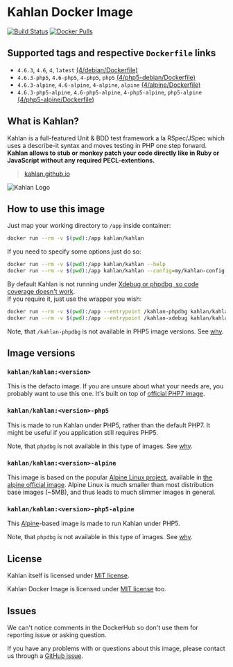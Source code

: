 Kahlan Docker Image
===================

[![Build Status](https://travis-ci.org/kahlan/docker-image.svg?branch=master)](https://travis-ci.org/kahlan/docker-image) [![Docker Pulls](https://img.shields.io/docker/pulls/kahlan/kahlan.svg)](https://hub.docker.com/r/kahlan/kahlan)




## Supported tags and respective `Dockerfile` links

- `4.6.3`, `4.6`, `4`, `latest` [(4/debian/Dockerfile)][101]
- `4.6.3-php5`, `4.6-php5`, `4-php5`, `php5` [(4/php5-debian/Dockerfile)][102]
- `4.6.3-alpine`, `4.6-alpine`, `4-alpine`, `alpine` [(4/alpine/Dockerfile)][103]
- `4.6.3-php5-alpine`, `4.6-php5-alpine`, `4-php5-alpine`, `php5-alpine` [(4/php5-alpine/Dockerfile)][104]




## What is Kahlan?

Kahlan is a full-featured Unit & BDD test framework a la RSpec/JSpec which uses a describe-it syntax and moves testing in PHP one step forward.  
**Kahlan allows to stub or monkey patch your code directly like in Ruby or JavaScript without any required PECL-extentions.**

> [kahlan.github.io](https://kahlan.github.io/docs)

![Kahlan Logo](https://kahlan.github.io/docs/img/logo.png)




## How to use this image

Just map your working directory to `/app` inside container:
```bash
docker run --rm -v $(pwd):/app kahlan/kahlan
```

If you need to specify some options just do so:
```bash
docker run --rm -v $(pwd):/app kahlan/kahlan --help
docker run --rm -v $(pwd):/app kahlan/kahlan --config=my/kahlan-config.php
```

By default Kahlan is not running under [Xdebug or phpdbg, so code coverage doesn't work][6].  
If you require it, just use the wrapper you wish:
```bash
docker run --rm -v $(pwd):/app --entrypoint /kahlan-phpdbg kahlan/kahlan
docker run --rm -v $(pwd):/app --entrypoint /kahlan-xdebug kahlan/kahlan
```
Note, that `/kahlan-phpdbg` is not available in PHP5 image versions. See [why][5].




## Image versions

### `kahlan/kahlan:<version>`

This is the defacto image. If you are unsure about what your needs are, you probably want to use this one. It's built on top of [official PHP7 image][3].


### `kahlan/kahlan:<version>-php5`

This is made to run Kahlan under PHP5, rather than the default PHP7. It might be useful if you application still requires PHP5.

Note, that `phpdbg` is not available in this type of images. See [why][5].


### `kahlan/kahlan:<version>-alpine`

This image is based on the popular [Alpine Linux project][1], available in [the alpine official image][2]. Alpine Linux is much smaller than most distribution base images (~5MB), and thus leads to much slimmer images in general.


### `kahlan/kahlan:<version>-php5-alpine`

This [Alpine][2]-based image is made to run Kahlan under PHP5.

Note, that `phpdbg` is not available in this type of images. See [why][5].




## License

Kahlan itself is licensed under [MIT license][91].

Kahlan Docker Image is licensed under [MIT license][90] too.




## Issues

We can't notice comments in the DockerHub so don't use them for reporting issue or asking question.

If you have any problems with or questions about this image, please contact us through a [GitHub issue][80].





[1]: http://alpinelinux.org
[2]: https://hub.docker.com/_/alpine
[3]: https://hub.docker.com/_/php
[5]: https://github.com/kahlan/docker-image/issues/1#issuecomment-256260083
[6]: https://github.com/kahlan/kahlan#requirements
[80]: https://github.com/kahlan/docker-image/issues
[90]: https://github.com/kahlan/docker-image/blob/master/LICENSE.txt
[91]: https://github.com/kahlan/kahlan/blob/master/LICENSE.txt
[101]: https://github.com/kahlan/docker-image/blob/master/4/debian/Dockerfile
[102]: https://github.com/kahlan/docker-image/blob/master/4/php5-debian/Dockerfile
[103]: https://github.com/kahlan/docker-image/blob/master/4/alpine/Dockerfile
[104]: https://github.com/kahlan/docker-image/blob/master/4/php5-alpine/Dockerfile
